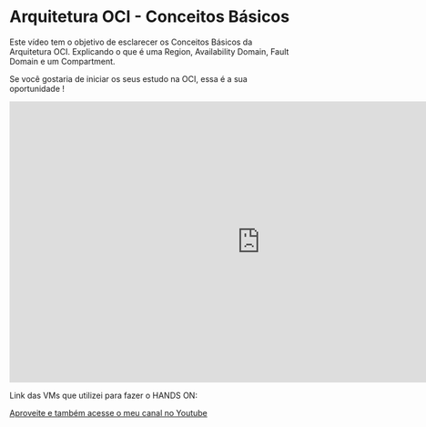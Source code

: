 # Arquitetura OCI - Conceitos Básicos


Este vídeo tem o objetivo de esclarecer os Conceitos Básicos da Arquitetura OCI. Explicando o que é uma Region, Availability Domain, Fault Domain e um Compartment.

Se você gostaria de iniciar os seus estudo na OCI, essa é a sua oportunidade !




<iframe width="880" height="494" src="https://www.youtube.com/watch?v=UsYt6OdjOyI" frameborder="0" allow="accelerometer; autoplay; clipboard-write; encrypted-media; gyroscope; picture-in-picture" allowfullscreen></iframe>

 
Link das VMs que utilizei para fazer o HANDS ON:

[Aproveite e também acesse o meu canal no Youtube](https://www.youtube.com/channel/UCzf3jLWntfzI97T5bcaRBPA)
